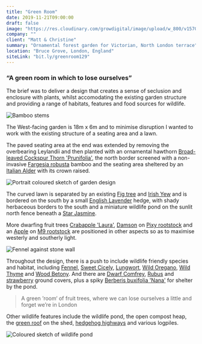 ```yaml
---
title: "Green Room"
date: 2019-11-21T09:00:00
draft: false
image: "https://res.cloudinary.com/growdigital/image/upload/w_800/v1570786836/greenroom-0.16-display.jpg"
company: ""
client: "Matt & Christine"
summary: "Ornamental forest garden for Victorian, North London terrace"
location: "Bruce Grove, London, England"
siteLink: "bit.ly/greenroom129"
---
```


### “A green room in which to lose ourselves”
          
The brief was to deliver a design that creates a sense of seclusion and enclosure with plants, whilst accomodating the existing garden structure and providing a range of habitats, features and food sources for wildlife.

<img class="img-fluid mb-4 mt-2" alt="Bamboo stems" src="https://res.cloudinary.com/growdigital/image/upload/w_800/v1570475423/fargesia-robusta-campbell.jpg">

The West-facing garden is 18m x 6m and to minimise disruption I wanted to work with the existing structure of a seating area and a lawn. 

The paved seating area at the end was extended by removing the overbearing Leylandii and then planted with an ornamental hawthorn [Broad-leaved Cockspur Thorn 'Prunifolia'](https://www.rhs.org.uk/Plants/89242/Crataegus-persimilis-Prunifolia/Details), the north border screened with a non-invasive [Fargesia robusta](https://en.wikipedia.org/wiki/Fargesia_robusta) bamboo and the seating area sheltered by an [Italian Alder](https://pfaf.org/user/Plant.aspx?LatinName=Alnus+cordata) with its crown raised. 

<img class="img-fluid mb-4 mt-2" src="https://res.cloudinary.com/growdigital/image/upload/w_800/v1570787078/greenroomn-pencil-sketch-colorised.jpg" alt="Portrait coloured sketch of garden design">

The curved lawn is separated by an existing [Fig tree](https://pfaf.org/user/plant.aspx?latinname=Ficus+carica) and [Irish Yew](https://www.rhs.org.uk/plants/95998/taxus-baccata-fastigiata-(f)/details) and is bordered on the south by a small [English Lavender](https://pfaf.org/User/Plant.aspx?LatinName=Lavandula+angustifolia) hedge, with shady herbaceous borders to the south and a miniature wildlife pond on the sunlit north fence beneath a [Star Jasmine](https://pfaf.org/user/Plant.aspx?LatinName=Trachelospermum+jasminoides).

More dwarfing fruit trees [Crabapple 'Laura'](https://www.rhs.org.uk/Plants/124642/Malus-Laura/Details), [Damson](https://pfaf.org/user/Plant.aspx?LatinName=Prunus+insititia) on [Pixy rootstock](https://walcotnursery.co.uk/rootstocks/) and an [Apple](https://www.orangepippin.com/varieties/apples) on [M9 rootstock](https://walcotnursery.co.uk/rootstocks/) are positioned in other aspects so as to maximise westerly and southerly light.

<img class="img-fluid mb-4" alt="Fennel against stone wall" src="https://res.cloudinary.com/growdigital/image/upload/w_800,q_60/v1631880135/fennel-CD3323CE-169.jpg">

Throughout the design, there is a push to include wildlife friendly species and habitat, including [Fennel](https://pfaf.org/user/plant.aspx?LatinName=Foeniculum+vulgare), [Sweet Cicely](https://pfaf.org/user/plant.aspx?LatinName=Myrrhis+odorata), [Lungwort](https://pfaf.org/user/plant.aspx?latinname=Pulmonaria+officinalis), [Wild Oregano](https://pfaf.org/user/plant.aspx?latinname=Origanum+vulgare), [Wild Thyme](https://www.rhs.org.uk/Plants/105763/Thymus-polytrichus-A-Kern-ex-Borbas-subsp-britannicus-(Ronniger)-Kerguelen/Details) and [Wood Betony](https://pfaf.org/user/Plant.aspx?LatinName=Stachys+officinalis). And there are [Dwarf Comfrey](https://www.rhs.org.uk/Plants/75444/Symphytum-ibericum/Details), [Rubus](https://pfaf.org/User/plant.aspx?LatinName=Rubus+nepalensis) and [strawberry](https://pfaf.org/user/Plant.aspx?LatinName=Fragaria+chiloensis) ground covers, plus a spiky [Berberis buxifolia 'Nana'](https://www.thompson-morgan.com/p/berberis-buxifolia-nana/t58097TM) for shelter by the pond.

>A green ’room‘ of fruit trees, where we can lose ourselves a little and forget we’re in London
          
Other wildlife features include the wildlife pond, the open compost heap, the [green roof](https://www.grassroofcompany.co.uk/our-juice) on the shed, [hedgehog highways](https://www.hedgehogstreet.org/help-hedgehogs/link-your-garden/) and various logpiles.

<img class="img-fluid mb-4" src="https://res.cloudinary.com/growdigital/image/upload/w_800/v1570444258/greenroom-pond-illustration.png" alt="Coloured sketch of wildlife pond">

